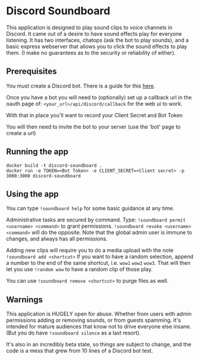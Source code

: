 # Discord Soundboard

This application is designed to play sound clips to voice channels in Discord. It came out of a desire to have sound effects play for everyone listening.
It has two interfaces, chatops (ask the bot to play sounds), and a basic express webserver that allows you to click the sound effects to play them. (I make no guarantees as to the security or reliability of either).

## Prerequisites

You must create a Discord bot. There is a guide for this [here](https://discordjs.guide/#/preparations/setting-up-a-bot-application).

Once you have a bot you will need to (optionally) set up a callback url in the oauth page of: `<your_url>/api/discord/callback` for the web ui to work.

With that in place you'll want to record your Client Secret and Bot Token

You will then need to invite the bot to your server (use the 'bot' page to create a url)

## Running the app

```
docker build -t discord-soundboard .
docker run -e TOKEN=<Bot Token> -e CLIENT_SECRET=<Client secret> -p 3000:3000 discord-soundboard

```


## Using the app

You can type `!soundboard help` for some basic guidance at any time.

Administrative tasks are secured by command. Type: `!soundboard permit <username> <command>` to grant permissions. `!soundboard revoke <username> <command>` will do the opposite. Note that the global admin user is immune to changes, and always has all permissions.

Adding new clips will require you to do a media upload with the note `!soundboard add <shortcut>`
If you want to have a random selection, append a number to the end of the same shortcut, i.e. `wow1` `wow2` `wow3`. That will then let you use `!random wow` to have a random clip of those play.

You can use `!soundboard remove <shortcut>` to purge files as well.


## Warnings

This application is HUGELY open for abuse. Whether from users with admin permissions adding or removing sounds, or from guests spamming. It's intended for mature audiences that know not to drive everyone else insane. (But you do have `!soundboard silence` as a last resort).

It's also in an incredibly beta state, so things are subject to change, and the code is a mess that grew from 10 lines of a Discord bot test.